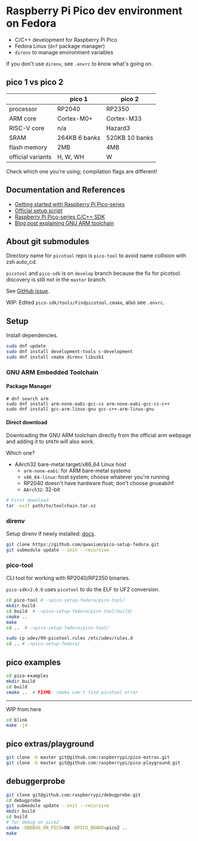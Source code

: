 # Raspberry Pi Pico dev environment on Fedora

- C/C++ development for Raspberry Pi Pico
- Fedora Linux (`dnf` package manager)
- `direnv` to manage environment variables

If you don't use `direnv`, see `.envrc` to know what's going on.

## pico 1 vs pico 2

|              | pico 1        | pico 2 |
| ------------ | ------------- | ------ |
| processor    | RP2040        | RP2350 |
| ARM core     | Cortex-M0+    | Cortex-M33 |
| RISC-V core  | n/a           | Hazard3 |
| SRAM         | 264KB 6 banks | 520KB 10 banks |
| flash memory | 2MB           | 4MB |
| official variants | H, W, WH | W |

Check which one you're using; compilation flags are different!

## Documentation and References

- [Getting started with Raspberry Pi Pico-series](https://datasheets.raspberrypi.com/pico/getting-started-with-pico.pdf)
- [Official setup script](https://github.com/raspberrypi/pico-setup/blob/master/pico_setup.sh)
- [Raspberry Pi Pico-series C/C++ SDK](https://rptl.io/pico-c-sdk)
- [Blog post explaining GNU ARM toolchain](https://embeddedinventor.com/a-complete-beginners-guide-to-the-gnu-arm-toolchain-part-1/)

## About git submodules

Directory name for `picotool` repo is `pico-tool` to avoid name collision with zsh auto_cd.

`picotool` and `pico-sdk` is on `develop` branch because the fix for picotool discovery is still not in the `master` branch.

See [GitHub issue](https://github.com/raspberrypi/pico-sdk/issues/1818).

WIP: Edited `pico-sdk/tools/Findpicotool.cmake`, also see `.envrc`.

## Setup

Install dependencies.

```bash
sudo dnf update
sudo dnf install development-tools c-development
sudo dnf install cmake direnv libusb1
```

### GNU ARM Embedded Toolchain

#### Package Manager

```
# dnf search arm
sudo dnf install arm-none-eabi-gcc-cs arm-none-eabi-gcc-cs-c++
sudo dnf install gcc-arm-linux-gnu gcc-c++-arm-linux-gnu
```

#### Direct download

Downloading the GNU ARM toolchain directly from the official arm webpage and adding it to `$PATH` will also work.

Which one?

- AArch32 bare-metal target/x86_64 Linux host
  - `arm-none-eabi`: for ARM bare-metal systems
  - `x86_64-linux`: host system; choose whatever you're running
  - RP2040 doesn't have hardware float; don't choose gnueabihf
  - `AArch32`: 32-bit

```bash
# First download
tar -xvJf path/to/toolchain.tar.xz
```

### direnv

Setup direnv if newly installed: [docs](https://direnv.net/).

```bash
git clone https://github.com/qwasium/pico-setup-fedora.git
git submodule update --init --recursive
```

### pico-tool

CLI tool for working with RP2040/RP2350 binaries.

`pico-sdk>2.0.0` uses `picotool` to do the ELF to UF2 conversion.

```bash
cd pico-tool # ->pico-setup-fedora/pico-tool/
mkdir build
cd build  # ->pico-setup-fedora/pico-tool/build/
cmake ..
make
cd ..  # ->pico-setup-fedora/pico-tool/

sudo cp udev/99-picotool.rules /etc/udev/rules.d
cd .. # ->pico-setup-fedora/
```

## pico examples

```bash
cd pico-examples
mkdir build
cd build
cmake ..  # FIXME: cmake can't find picotool error
```

---

WIP from here

```bash
cd blink
make -j4
```

## pico extras/playground

```bash
git clone -b master git@github.com:raspberrypi/pico-extras.git
git clone -b master git@github.com:raspberrypi/pico-playground.git
```

## debuggerprobe

```bash
git clone git@github.com:raspberrypi/debugprobe.git
cd debugprobe
git submodule update --init --recursive
mkdir build
cd build
# for debug on pico2
cmake -DDEBUG_ON_PICO=ON -DPICO_BOARD=pico2 ..
make
```

